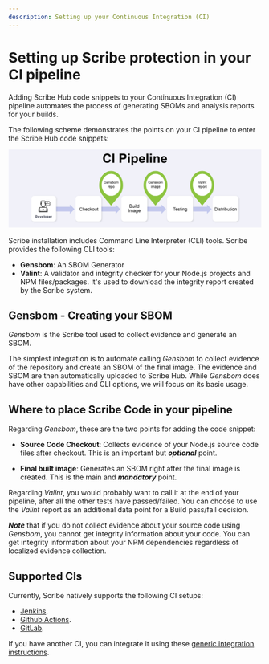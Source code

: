 ```yaml
---
description: Setting up your Continuous Integration (CI)
---
```



# Setting up Scribe protection in your CI pipeline

Adding Scribe Hub code snippets to your Continuous Integration (CI) pipeline automates the process of generating SBOMs and analysis reports for your builds.

The following scheme demonstrates the points on your CI pipeline to enter the Scribe Hub code snippets:

![Two points on a generic pipeline to enter scribe code snippets](../../static/img/ci/ci_diagram.jpg "Two points on a generic pipeline to enter scribe code snippets")


Scribe installation includes Command Line Interpreter (CLI) tools. Scribe provides the following CLI tools: 
* **Gensbom**: An SBOM Generator 
* **Valint**: A validator and integrity checker for your Node.js projects and NPM files/packages. It's used to download the integrity report created by the Scribe system.

## Gensbom - Creating your SBOM
*Gensbom* is the Scribe tool used to collect evidence and generate an SBOM.

The simplest integration is to automate calling *Gensbom* to collect evidence of the repository and create an SBOM of the final image. The evidence and SBOM are then automatically uploaded to Scribe Hub. 
While *Gensbom* does have other capabilities and CLI options, we will focus on its basic usage.

<!--You can read more about *Gensbom* [here](../CLI/gensbom "Gensbom documentation").-->
<!-- 
## Valint - Fetching your integrity report

*Valint* is a Scribe tool used to validate the code integrity of your project and open-source dependencies.  

[Here's](../CLI/valint/report "Valint report") an example of a `valint` report. The important information would be in __source_code > summary__ and __open_source > summary__. Essentially, you'll see how many files/packages were there, and how many of those were validated. It's up to you to decide how many mismatched or modified files are still considered OK for your particular build. 

Currently, our release validates only Node.js projects and NPM files/packages (dependencies).
Integrity validation is based on evidence collected from your pipeline.
At the end of your pipeline run you may decide to accept or fail a build, depending on the integrity analysis result reported by Scribe as downloaded by *Valint*. Using *Valint* is ___optional___ and completely at your discretion. 

You can read more about *Valint* [here](../CLI/valint "Valint documentation"). -->


## Where to place Scribe Code in your pipeline 
Regarding *Gensbom*, these are the two points for adding the code snippet:
* **Source Code Checkout**: Collects evidence of your Node.js source code files after checkout. This is an important but ___optional___ point.

* **Final built image**: Generates an SBOM right after the final image is created. This is the main and ___mandatory___ point.

Regarding *Valint*, you would probably want to call it at the end of your pipeline, after all the other tests have passed/failed. You can choose to use the *Valint* report as an additional data point for a Build pass/fail decision. 

___Note___ that if you do not collect evidence about your source code using *Gensbom*, you cannot get integrity information about your code. You can get integrity information about your NPM dependencies regardless of localized evidence collection.   

## Supported CIs

Currently, Scribe natively supports the following CI setups:
* [Jenkins](../ci-integrations/jenkins "Jenkins"). 
* [Github Actions](../ci-integrations/github "GitHub actions").
* [GitLab](../ci-integrations/gitlabci "GitLab").

If you have another CI, you can integrate it using these [generic integration instructions](../ci-integrations/general "generic integration instructions").  

